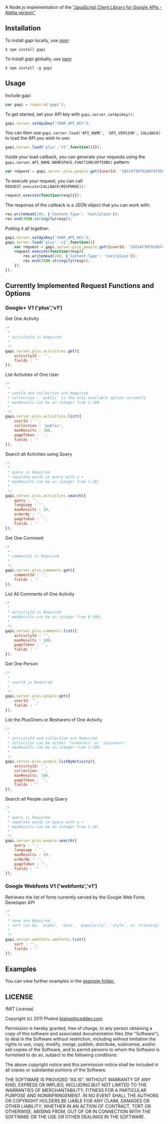 A Node.js implementation of the ["JavaScript Client Library for Google APIs - Alpha version"](https://code.google.com/p/google-api-javascript-client/)


## Installation

To install gapi locally, use [npm](http://github.com/isaacs/npm):

    $ npm install gapi

To install gapi globally, use [npm](http://github.com/isaacs/npm):

    $ npm install -g gapi

## Usage

Include gapi

```javascript
var gapi = require('gapi');
```

To get started, set your API key with `gapi.server.setApiKey()`:

```javascript
gapi.server.setApiKey('YOUR_API_KEY');
```

You can then use `gapi.server.load('API_NAME', 'API_VERSION', CALLBACK)` to load the API you wish to use:

```javascript
gapi.server.load('plus','v1',function(){});
```

Inside your load callback, you can generate your requests using the `gapi.server.API_NAME.NAMESPACE.FUNCTION(OPTIONS)` pattern:

```javascript
var request = gapi.server.plus.people.get({userId: '102147307918874735077'});
```

To execute your request, you can call `REQUEST.execute(CALLBACK(RESPONSE))`:

```javascript
request.execute(function(resp){});
```

The response of the callback is a JSON object that you can work with:

```javascript
res.writeHead(200, {'Content-Type': 'text/plain'});
res.end(JSON.stringify(resp));
```

Putting it all together:

```javascript
gapi.server.setApiKey('YOUR_API_KEY');
gapi.server.load('plus','v1',function(){
	var request = gapi.server.plus.people.get({userId: '102147307918874735077'});
	request.execute(function(resp){
		res.writeHead(200, {'Content-Type': 'text/plain'});
		res.end(JSON.stringify(resp));
	});
});
```

## Currently Implemented Request Functions and Options

### Google+ V1 ('plus','v1')
Get One Activity

```javascript
/*
 *
 * activityId is Required
 *
 */
gapi.server.plus.activities.get({
	activityId : '',
	fields : ''
});
```

List Activities of One User

```javascript
/*
 *
 * userId and collection are Required
 * collection : 'public' is the only available option currently
 * maxResults can be an integer from 1-100
 *
 */
gapi.server.plus.activities.list({
	userId : '',
	collection : 'public',
	maxResults : 100,
	pageToken : '',
	fields : ''
});
```

Search all Activities using Query

```javascript
/*
 *
 * query is Required
 * separate words in query with a +
 * maxResults can be an integer from 1-20;
 *
 */
gapi.server.plus.activities.search({
	query : '',
	language : '',
	maxResults : 20,
	orderBy : '',
	pageToken : '',
	fields : ''
});
```

Get One Comment

```javascript
/*
 *
 * commentId is Required
 *
 */
gapi.server.plus.comments.get({
	commentId : '',
	fields : ''
});
```

List All Comments of One Activity

```javascript
/*
 *
 * activityId is Required
 * maxResults can be an integer from 0-100;
 *
 */
gapi.server.plus.comments.list({
	activityId : '',
	maxResults : 100,
	pageToken : '',
	fields : ''
});
```

Get One Person

```javascript
/*
 *
 * userId is Required
 *
 */
gapi.server.plus.people.get({
	userId: '',
	fields : ''
});
```

List the PlusOners or Resharers of One Activity

```javascript
/*
 *
 * activityId and collection are Required
 * collection can be either 'resharers' or 'plusoners'
 * maxResults can be an integer from 1-100;
 *
 */
gapi.server.plus.people.listByActivity({
	activityId: '',
	collection: '',
	maxResults: 100,
	pageToken : '',
	fields : ''
});
```

Search all People using Query

```javascript
/*
 *
 * query is Required
 * separate words in query with a +
 * maxResults can be an integer from 1-20;
 *
 */
gapi.server.plus.people.search({
	query : '',
	language : '',
	maxResults : 20,
	orderBy : '',
	pageToken : '',
	fields : ''
});
```

### Google Webfonts V1 ('webfonts','v1')

Retrieves the list of fonts currently served by the Google Web Fonts Developer API

```javascript
/*
 *
 * none are Required
 * sort can be: 'alpha', 'date', 'popularity', 'style', or 'trending'
 *
 */
gapi.server.webfonts.webfonts.list({
	sort : '',
	fields : ''
});
```

## Examples

You can view further examples in the [example folder.](https://github.com/phated/gapi-npm/tree/master/examples)

## LICENSE

(MIT License)

Copyright (c) 2011 Phated <blaine@iceddev.com>

Permission is hereby granted, free of charge, to any person obtaining
a copy of this software and associated documentation files (the
"Software"), to deal in the Software without restriction, including
without limitation the rights to use, copy, modify, merge, publish,
distribute, sublicense, and/or sell copies of the Software, and to
permit persons to whom the Software is furnished to do so, subject to
the following conditions:

The above copyright notice and this permission notice shall be
included in all copies or substantial portions of the Software.

THE SOFTWARE IS PROVIDED "AS IS", WITHOUT WARRANTY OF ANY KIND,
EXPRESS OR IMPLIED, INCLUDING BUT NOT LIMITED TO THE WARRANTIES OF
MERCHANTABILITY, FITNESS FOR A PARTICULAR PURPOSE AND
NONINFRINGEMENT. IN NO EVENT SHALL THE AUTHORS OR COPYRIGHT HOLDERS BE
LIABLE FOR ANY CLAIM, DAMAGES OR OTHER LIABILITY, WHETHER IN AN ACTION
OF CONTRACT, TORT OR OTHERWISE, ARISING FROM, OUT OF OR IN CONNECTION
WITH THE SOFTWARE OR THE USE OR OTHER DEALINGS IN THE SOFTWARE.
